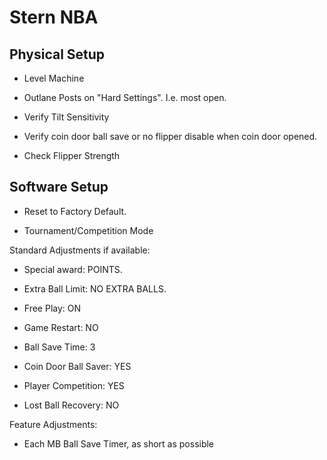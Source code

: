 # Stern NBA

## Physical Setup

-   Level Machine

-   Outlane Posts on "Hard Settings". I.e. most open.

-   Verify Tilt Sensitivity

-   Verify coin door ball save or no flipper disable when coin door opened.

-   Check Flipper Strength

## Software Setup

-   Reset to Factory Default.

-   Tournament/Competition Mode

Standard Adjustments if available:

-   Special award: POINTS.

-   Extra Ball Limit: NO EXTRA BALLS.

-   Free Play: ON

-   Game Restart: NO

-   Ball Save Time: 3

-   Coin Door Ball Saver: YES

-   Player Competition: YES

-   Lost Ball Recovery: NO

Feature Adjustments:

-   Each MB Ball Save Timer, as short as possible

